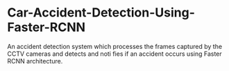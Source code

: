 # Car-Accident-Detection-Using-Faster-RCNN
An accident detection system which processes the frames captured by the CCTV cameras and detects and noti fies if an accident occurs using Faster RCNN architecture.
